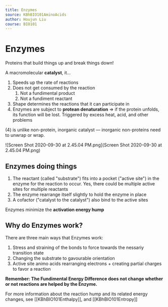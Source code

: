 ```yaml
---
title: Enzymes
source: KBhBIO101AminoAcids
author: Houjun Liu
course: BIO101
---
```


# Enzymes
Proteins that build things up and break things down! 

A macromolecular **catalyst**, it...

1. Speeds up the rate of reactions
2. Does not get consumed by the reaction
	1. Not a fundimental product
	2. Not a fundiment reactant
3.  Shape determines the reactions that it can participate in
4.  Enzymes are subject to **protean denaturation** => if the protein unfolds, its function will be lost. Triggered by excess heat, acid, and other problems

(4) is unlike non-protein, inorganic catalyst — inorganic non-proteins need to unwrap or wrap.

![Screen Shot 2020-09-30 at 2.45.04 PM.png](Screen Shot 2020-09-30 at 2.45.04 PM.png)

## Enzymes doing things

1. The reactant (called "substrate") fits into a pocket ("active site") in the enzyme for the reaction to occur. Yes, there could be multiple active sites for multiple reactants
2. The enzyme rearrange itself slightly to hold the enzyme in place
3. A cofactor ("catalyst to the catalyst")  also bind to the active sites

Enzymes minimize the **activation energy hump**

## Why do Enzymes work?
There are three main ways that Enzymes work:

1. Stress and straining of the bonds to force towards the nessariy transition state
2. Changing the substrate to gavourable orientation
3. Active site animo acids rearranging electrons + creating partial charges to favor a reaction

**Remember: The Fundimental Energy Difference does not change whether or not reactions are helped by the Enzyme.**

For more information about the reaction hump and its related energy changes, see [[KBhBIO101Enthalpy]], and [[KBhBIO101Entropy]]
